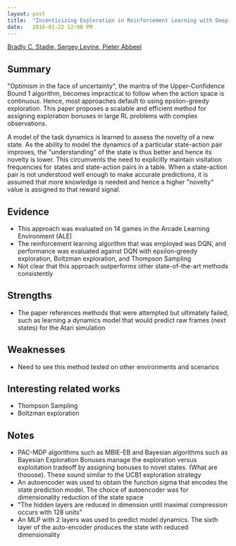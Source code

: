 ```yaml
---
layout: post
title:  "Incentivizing Exploration in Reinforcement Learning with Deep Predictive Models"
date:   2016-01-22 12:00 PM
---
```


[Bradly C. Stadie, Sergey Levine, Pieter Abbeel](http://arxiv.org/abs/1507.00814)

## Summary ##

"Optimism in the face of uncertainty", the mantra of the Upper-Confidence Bound 1 algorithm, becomes impractical to follow when the action space is continuous. Hence, most approaches default to using epsilon-greedy exploration. This paper proposes a scalable and efficient method for assigning exploration bonuses in large RL problems with complex observations. 

A model of the task dynamics is learned to assess the novelty of a new state. As the ability to model the dynamics of a particular state-action pair improves, the "understanding" of the state is thus better and hence its novelty is lower. This circumvents the need to explicitly maintain visitation frequencies for states and state-action pairs in a table. When a state-action pair is not understood well enough to make accurate predictions, it is assumed that more knowledge is needed and hence a higher "novelty" value is assigned to that reward signal.

## Evidence ## 
* This approach was evaluated on 14 games in the Arcade Learning Environment (ALE)
* The reinforcement learning algorithm that was employed was DQN, and performance was evaluated against DQN with epsilon-greedy exploration, Boltzman exploration, and Thompson Sampling
* Not clear that this approach outperforms other state-of-the-art methods consistently

## Strengths ## 
* The paper references methods that were attempted but ultimately failed, such as learning a dynamics model that would predict raw frames (next states) for the Atari simulation

## Weaknesses ## 
* Need to see this method tested on other environments and scenarios

## Interesting related works ## 
* Thompson Sampling
* Boltzman exploration 

## Notes ## 
* PAC-MDP algorithms such as MBIE-EB and Bayesian algorithms such as Bayesian Exploration Bonuses manage the exploration versus exploitation tradeoff by assigning bonuses to novel states. (What are thooose). These sound similar to the UCB1 exploration strategy
* An autoencoder was used to obtain the function sigma that encodes the state prediction model. The choice of autoencoder was for dimensionality reduction of the state space
* "The hidden layers are reduced in dimension until maximal compression occurs with 128 units" 
* An MLP with 2 layers was used to predict model dynamics. The sixth layer of the auto-encoder produces the state with reduced dimensionality 




